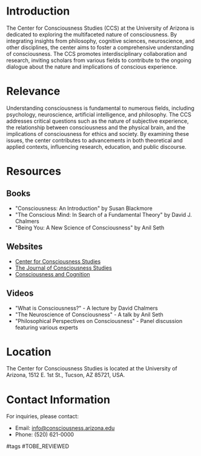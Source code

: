 # Introduction
The Center for Consciousness Studies (CCS) at the University of Arizona is dedicated to exploring the multifaceted nature of consciousness. By integrating insights from philosophy, cognitive sciences, neuroscience, and other disciplines, the center aims to foster a comprehensive understanding of consciousness. The CCS promotes interdisciplinary collaboration and research, inviting scholars from various fields to contribute to the ongoing dialogue about the nature and implications of conscious experience.

# Relevance
Understanding consciousness is fundamental to numerous fields, including psychology, neuroscience, artificial intelligence, and philosophy. The CCS addresses critical questions such as the nature of subjective experience, the relationship between consciousness and the physical brain, and the implications of consciousness for ethics and society. By examining these issues, the center contributes to advancements in both theoretical and applied contexts, influencing research, education, and public discourse.

# Resources
## Books
- "Consciousness: An Introduction" by Susan Blackmore
- "The Conscious Mind: In Search of a Fundamental Theory" by David J. Chalmers
- "Being You: A New Science of Consciousness" by Anil Seth

## Websites
- [Center for Consciousness Studies](https://www.consciousness.arizona.edu)
- [The Journal of Consciousness Studies](http://www.jcs-online.com)
- [Consciousness and Cognition](https://www.journals.elsevier.com/consciousness-and-cognition)

## Videos
- "What is Consciousness?" - A lecture by David Chalmers
- "The Neuroscience of Consciousness" - A talk by Anil Seth
- "Philosophical Perspectives on Consciousness" - Panel discussion featuring various experts

# Location
The Center for Consciousness Studies is located at the University of Arizona, 1512 E. 1st St., Tucson, AZ 85721, USA.

# Contact Information
For inquiries, please contact:
- Email: info@consciousness.arizona.edu
- Phone: (520) 621-0000

#tags 
#TOBE_REVIEWED
